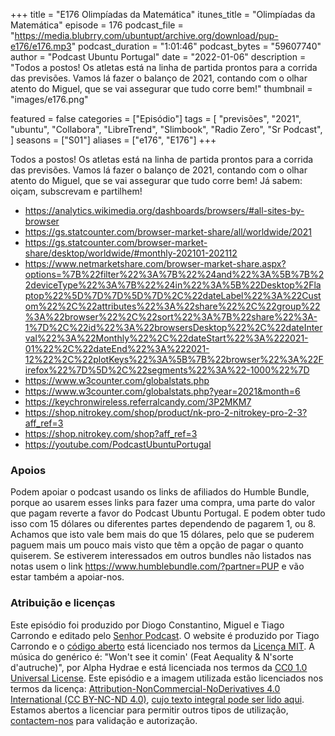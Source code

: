 +++
title = "E176 Olimpíadas da Matemática"
itunes_title = "Olimpíadas da Matemática"
episode = 176
podcast_file = "https://media.blubrry.com/ubuntupt/archive.org/download/pup-e176/e176.mp3"
podcast_duration = "1:01:46"
podcast_bytes = "59607740"
author = "Podcast Ubuntu Portugal"
date = "2022-01-06"
description = "Todos a postos! Os atletas está na linha de partida prontos para a corrida das previsões. Vamos lá fazer o balanço de 2021, contando com o olhar atento do Miguel, que se vai assegurar que tudo corre bem!"
thumbnail = "images/e176.png"

featured = false
categories = ["Episódio"]
tags = [
  "previsões",
  "2021",
  "ubuntu",
  "Collabora",
  "LibreTrend",
  "Slimbook",
  "Radio Zero",
  "Sr Podcast",
]
seasons = ["S01"]
aliases = ["e176", "E176"]
+++

Todos a postos! Os atletas está na linha de partida prontos para a corrida das previsões. Vamos lá fazer o balanço de 2021, contando com o olhar atento do Miguel, que se vai assegurar que tudo corre bem!
Já sabem: oiçam, subscrevam e partilhem!

* https://analytics.wikimedia.org/dashboards/browsers/#all-sites-by-browser
* https://gs.statcounter.com/browser-market-share/all/worldwide/2021
* https://gs.statcounter.com/browser-market-share/desktop/worldwide/#monthly-202101-202112
* https://www.netmarketshare.com/browser-market-share.aspx?options=%7B%22filter%22%3A%7B%22%24and%22%3A%5B%7B%22deviceType%22%3A%7B%22%24in%22%3A%5B%22Desktop%2Flaptop%22%5D%7D%7D%5D%7D%2C%22dateLabel%22%3A%22Custom%22%2C%22attributes%22%3A%22share%22%2C%22group%22%3A%22browser%22%2C%22sort%22%3A%7B%22share%22%3A-1%7D%2C%22id%22%3A%22browsersDesktop%22%2C%22dateInterval%22%3A%22Monthly%22%2C%22dateStart%22%3A%222021-01%22%2C%22dateEnd%22%3A%222021-12%22%2C%22plotKeys%22%3A%5B%7B%22browser%22%3A%22Firefox%22%7D%5D%2C%22segments%22%3A%22-1000%22%7D
* https://www.w3counter.com/globalstats.php
* https://www.w3counter.com/globalstats.php?year=2021&month=6
* https://keychronwireless.referralcandy.com/3P2MKM7
* https://shop.nitrokey.com/shop/product/nk-pro-2-nitrokey-pro-2-3?aff_ref=3
* https://shop.nitrokey.com/shop?aff_ref=3
* https://youtube.com/PodcastUbuntuPortugal


### Apoios
Podem apoiar o podcast usando os links de afiliados do Humble Bundle, porque ao usarem esses links para fazer uma compra, uma parte do valor que pagam reverte a favor do Podcast Ubuntu Portugal.
E podem obter tudo isso com 15 dólares ou diferentes partes dependendo de pagarem 1, ou 8.
Achamos que isto vale bem mais do que 15 dólares, pelo que se puderem paguem mais um pouco mais visto que têm a opção de pagar o quanto quiserem.
Se estiverem interessados em outros bundles não listados nas notas usem o link https://www.humblebundle.com/?partner=PUP e vão estar também a apoiar-nos.

### Atribuição e licenças
Este episódio foi produzido por Diogo Constantino, Miguel e Tiago Carrondo e editado pelo [Senhor Podcast](https://senhorpodcast.pt/).
O website é produzido por Tiago Carrondo e o [código aberto](https://gitlab.com/podcastubuntuportugal/website) está licenciado nos termos da [Licença MIT](https://gitlab.com/podcastubuntuportugal/website/main/LICENSE).
A música do genérico é: "Won't see it comin' (Feat Aequality & N'sorte d'autruche)", por Alpha Hydrae e está licenciada nos termos da [CC0 1.0 Universal License](https://creativecommons.org/publicdomain/zero/1.0/).
Este episódio e a imagem utilizada estão licenciados nos termos da licença: [Attribution-NonCommercial-NoDerivatives 4.0 International (CC BY-NC-ND 4.0)](https://creativecommons.org/licenses/by-nc-nd/4.0/), [cujo texto integral pode ser lido aqui](https://creativecommons.org/licenses/by-nc-nd/4.0/legalcode). Estamos abertos a licenciar para permitir outros tipos de utilização, [contactem-nos](https://podcastubuntuportugal.org/contactos) para validação e autorização.

